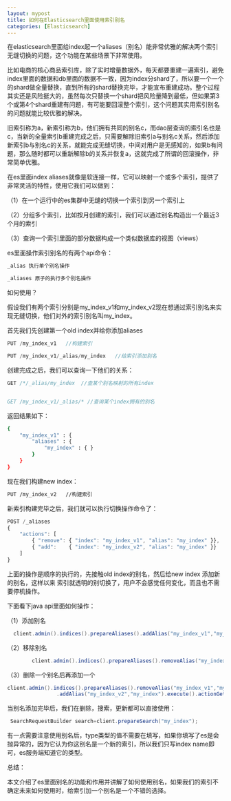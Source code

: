 ```yaml
---
layout: mypost
title: 如何在Elasticsearch里面使用索引别名
categories: [Elasticsearch]
---
```


在elasticsearch里面给index起一个aliases（别名）能非常优雅的解决两个索引无缝切换的问题，这个功能在某些场景下非常使用。

比如电商的核心商品索引库，除了实时增量数据外，每天都要重建一遍索引，避免index里面的数据和db里面的数据不一致，因为index分shard了，所以要一个一个的shard做全量替换，直到所有的shard替换完毕，才能宣布重建成功。整个过程其实还是风险挺大的，虽然每次只替换一个shard把风险量降到最低，但如果第3个或第4个shard重建有问题，有可能要回滚整个索引，这个问题其实用索引别名的问题就能比较优雅的解决。

旧索引称为a，新索引称为b，他们拥有共同的别名c，而dao层查询的索引名也是c，当新的全量索引b重建完成之后，只需要解除旧索引a与别名c关系，然后添加新索引b与别名c的关系，就能完成无缝切换，中间对用户是无感知的，如果b有问题，那么随时都可以重新解除b的关系并恢复a，这就完成了所谓的回滚操作，非常简单优雅。


在es里面index aliases就像是软连接一样，它可以映射一个或多个索引，提供了非常灵活的特性，使用它我们可以做到：

（1）在一个运行中的es集群中无缝的切换一个索引到另一个索引上

（2）分组多个索引，比如按月创建的索引，我们可以通过别名构造出一个最近3个月的索引

（3）查询一个索引里面的部分数据构成一个类似数据库的视图（views）



es里面操作索引别名的有两个api命令：

````js
_alias 执行单个别名操作

_aliases 原子的执行多个别名操作

````

如何使用？

假设我们有两个索引分别是my_index_v1和my_index_v2现在想通过索引别名来实现无缝切换，他们对外的索引别名叫my_index。

首先我们先创建第一个old index并给你添加aliases
````js
PUT /my_index_v1   //构建索引

PUT /my_index_v1/_alias/my_index   //给索引添加别名
````

创建完成之后，我们可以查询一下他们的关系：

````js
GET /*/_alias/my_index  //查某个别名映射的所有index


GET /my_index_v1/_alias/* //查询某个index拥有的别名
````


返回结果如下： 

````sh
{
    "my_index_v1" : {
        "aliases" : {
            "my_index" : { }
        }
    }
}
````


现在我们构建new index：
````sh
PUT /my_index_v2   //构建索引
````

新索引构建完毕之后，我们就可以执行切换操作命令了：

````js
POST /_aliases
{
    "actions": [
        { "remove": { "index": "my_index_v1", "alias": "my_index" }},
        { "add":    { "index": "my_index_v2", "alias": "my_index" }}
    ]
}
````

上面的操作是顺序的执行的，先接触old index的别名，然后给new index 添加新的别名，这样以来
索引就透明的别切换了，用户不会感觉任何变化，而且也不需要停机操作。


下面看下java api里面如何操作：


（1）添加别名
````java
  client.admin().indices().prepareAliases().addAlias("my_index_v1","my_index");
````

（2）移除别名
````java
        client.admin().indices().prepareAliases().removeAlias("my_index_v1","my_index");
````

（3）删除一个别名后再添加一个
````java
client.admin().indices().prepareAliases().removeAlias("my_index_v1","my_index")
                .addAlias("my_index_v2","my_index").execute().actionGet();
````


当别名添加完毕后，我们在删除，搜索，更新都可以直接使用：

````java
 SearchRequestBuilder search=client.prepareSearch("my_index");
````

有一点需要注意使用别名后，type类型的值不需要在填写，如果你填写了es是会抛异常的，因为它认为你这别名是一个新的索引，所以我们只写index name即可，es服务端知道它的类型。


总结：

本文介绍了es里面别名的功能和作用并讲解了如何使用别名，如果我们的索引不确定未来如何使用时，给索引加一个别名是一个不错的选择。





